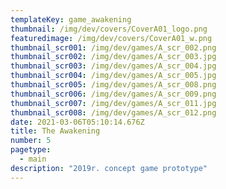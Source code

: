 ```yaml
---
templateKey: game_awakening
thumbnail: /img/dev/covers/CoverA01_logo.png
featuredimage: /img/dev/covers/CoverA01_w.png
thumbnail_scr001: /img/dev/games/A_scr_002.png
thumbnail_scr002: /img/dev/games/A_scr_003.jpg
thumbnail_scr003: /img/dev/games/A_scr_004.jpg
thumbnail_scr004: /img/dev/games/A_scr_005.jpg
thumbnail_scr005: /img/dev/games/A_scr_008.png
thumbnail_scr006: /img/dev/games/A_scr_009.png
thumbnail_scr007: /img/dev/games/A_scr_011.jpg
thumbnail_scr008: /img/dev/games/A_scr_012.png
date: 2021-03-06T05:10:14.676Z
title: The Awakening
number: 5
pagetype:
  - main
description: "2019r. concept game prototype"
---
```

